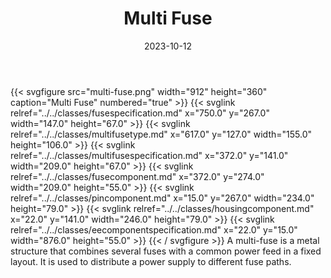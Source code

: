 ﻿---
title: Multi Fuse
toc: false
type: specs
layout: diagram
date: "2023-10-12"
draft: false
specification: VEC
version: 2.1.0
documentType: "Recommendation"
elementType: Diagram
classes:
  - FuseSpecification
  - MultiFuseType
  - MultiFuseSpecification
  - FuseComponent
  - PinComponent
  - HousingComponent
  - EEComponentSpecification
menu:
  VEC-2.1.0:    
    parent: ee-components
    identifier: ee-components/multi-fuse
    weight: 1006004 

# Prev/next pager order (if `docs_section_pager` enabled in `params.toml`)
weight: 1006004
---
{{< svgfigure src="multi-fuse.png" width="912" height="360" caption="Multi Fuse" numbered="true" >}}
  {{< svglink relref="../../classes/fusespecification.md" x="750.0" y="267.0" width="147.0" height="67.0" >}}
  {{< svglink relref="../../classes/multifusetype.md" x="617.0" y="127.0" width="155.0" height="106.0" >}}
  {{< svglink relref="../../classes/multifusespecification.md" x="372.0" y="141.0" width="209.0" height="67.0" >}}
  {{< svglink relref="../../classes/fusecomponent.md" x="372.0" y="274.0" width="209.0" height="55.0" >}}
  {{< svglink relref="../../classes/pincomponent.md" x="15.0" y="267.0" width="234.0" height="79.0" >}}
  {{< svglink relref="../../classes/housingcomponent.md" x="22.0" y="141.0" width="246.0" height="79.0" >}}
  {{< svglink relref="../../classes/eecomponentspecification.md" x="22.0" y="15.0" width="876.0" height="55.0" >}}
{{< / svgfigure >}}
A multi-fuse is a metal structure that <span lang="EN-US">combines several fuses with a common power feed in a fixed layout. It is used to distribute a power supply to different fuse paths.</span>